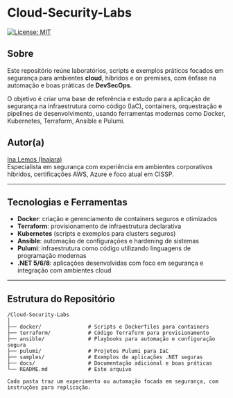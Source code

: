 # Cloud-Security-Labs

[![License: MIT](https://img.shields.io/badge/License-MIT-yellow.svg)](LICENSE)

## Sobre

Este repositório reúne laboratórios, scripts e exemplos práticos focados em segurança para ambientes **cloud**, híbridos e on premises, com ênfase na automação e boas práticas de **DevSecOps**.

O objetivo é criar uma base de referência e estudo para a aplicação de segurança na infraestrutura como código (IaC), containers, orquestração e pipelines de desenvolvimento, usando ferramentas modernas como Docker, Kubernetes, Terraform, Ansible e Pulumi.

## Autor(a)

[Ina Lemos (Inajara)](https://github.com/Inajara)  
Especialista em segurança com experiência em ambientes corporativos híbridos, certificações AWS, Azure e foco atual em CISSP.

---

## Tecnologias e Ferramentas

- **Docker**: criação e gerenciamento de containers seguros e otimizados  
- **Terraform**: provisionamento de infraestrutura declarativa  
- **Kubernetes** (scripts e exemplos para clusters seguros)  
- **Ansible**: automação de configurações e hardening de sistemas  
- **Pulumi**: infraestrutura como código utilizando linguagens de programação modernas  
- **.NET 5/6/8**: aplicações desenvolvidas com foco em segurança e integração com ambientes cloud  

---

## Estrutura do Repositório

```plaintext
/Cloud-Security-Labs
│
├── docker/               # Scripts e Dockerfiles para containers  
├── terraform/            # Código Terraform para provisionamento  
├── ansible/              # Playbooks para automação e configuração segura  
├── pulumi/               # Projetos Pulumi para IaC  
├── samples/              # Exemplos de aplicações .NET seguras  
├── docs/                 # Documentação adicional e boas práticas  
└── README.md             # Este arquivo  

Cada pasta traz um experimento ou automação focada em segurança, com instruções para replicação.